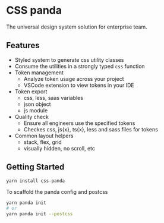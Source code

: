 # CSS panda

The universal design system solution for enterprise team.

## Features

- Styled system to generate css utility classes
- Consume the utilities in a strongly typed `css` function
- Token management
  - Analyze token usage across your project
  - VSCode extension to view tokens in your IDE
- Token export
  - css, less, saas variables
  - json object
  - js module
- Quality check
  - Ensure all engineers use the specified tokens
  - Checkes css, js{x}, ts{x}, less and sass files for tokens
- Common layout helpers
  - stack, flex, grid
  - visually hidden, no scroll, etc

## Getting Started

```sh
yarn install css-panda
```

To scaffold the panda config and postcss

```sh
yarn panda init
# or
yarn panda init --postcss
```
